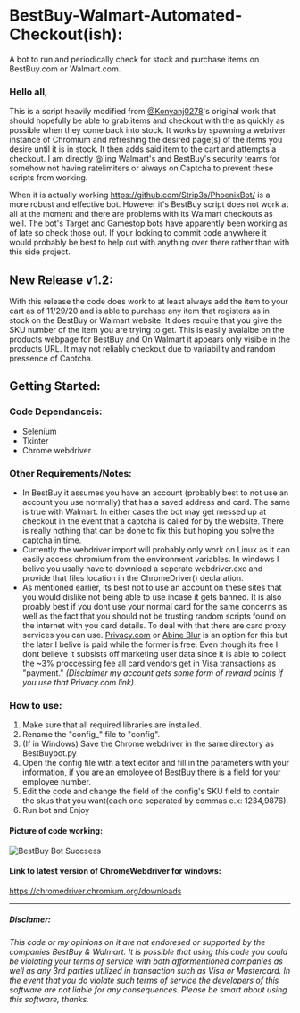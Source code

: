  BestBuy-Walmart-Automated-Checkout(ish):
 =======================================
A bot to run and periodically check for stock and purchase items on BestBuy.com or Walmart.com. 

### Hello all,

This is a script heavily modified from [@Konyanj0278](https://github.com/Konyanj0278/BestBuy-Automated-Checkout)'s original work that should hopefully be able to grab items and checkout with the as quickly as possible when they come back into stock. It works by spawning a webriver instance of Chromium and refreshing the desired page(s) of the items you desire until it is in stock. It then adds said item to the cart and attempts a checkout. I am directly @'ing Walmart's and BestBuy's security teams for somehow not having ratelimiters or always on Captcha to prevent these scripts from working.

When it is actually working https://github.com/Strip3s/PhoenixBot/ is a more robust and effective bot. However it's BestBuy script does not work at all at the moment and there are problems with its Walmart checkouts as well. The bot's Target and Gamestop bots have apparently been working as of late so check those out. If your looking to commit code anywhere it would probably be best to help out with anything over there rather than with this side project.

New Release v1.2:
----------------
With this release the code does work to at least always add the item to your cart as of 11/29/20 and is able to purchase any item that registers as in stock on the BestBuy or Walmart website. It does require that you give the SKU number of the item you are trying to get. This is easily avaialbe on the products webpage for BestBuy and On Walmart it appears only visible in the products URL. It may not reliably checkout due to variability and random pressence of Captcha.

Getting Started:
---------------
### Code Dependanceis:
 * Selenium
 * Tkinter
 * Chrome webdriver
 
### Other Requirements/Notes:
- In BestBuy it assumes you have an account (probably best to not use an account you use normally) that has a saved address and card. The same is true with Walmart. In either cases the bot may get messed up at checkout in the event that a captcha is called for by the website. There is really nothing that can be done to fix this but hoping you solve the captcha in time.
- Currently the webdriver import will probably only work on Linux as it can easily access chromium from the environment variables. In windows I belive you usally have to download a seperate webdriver.exe and provide that files location in the ChromeDriver() declaration.
- As mentioned earlier, its best not to use an account on these sites that you would dislike not being able to use incase it gets banned. It is also proably best if you dont use your normal card for the same concerns as well as the fact that you should not be trusting random scripts found on the internet with you card details. To deal with that there are card proxy services you can use. [Privacy.com](https://privacy.com/join/QMYUX) or [Abine Blur](https://dnt.abine.com/#/ref_register/p9PfxnAtt
) is an option for this but the later I belive is paid while the former is free. Even though its free I dont believe it subsists off marketing user data since it is able to collect the ~3% proccessing fee all card vendors get in Visa transactions as "payment." *(Disclaimer my account gets some form of reward points if you use that Privacy.com link).*
  
### How to use:
1) Make sure that all required libraries are installed.
2) Rename the "config_" file to "config".
3) (If in Windows) Save the Chrome webdriver in the same directory as BestBuybot.py
4) Open the config file with a text editor and fill in the parameters with your information, if you are an employee of BestBuy there is a field for your employee number.
5) Edit the code and change the field of the config's SKU field to contain the skus that you want(each one separated by commas e.x: 1234,9876).
6) Run bot and Enjoy

#### Picture of code working:
 ![BestBuy Bot Succsess](https://user-images.githubusercontent.com/55165705/98168055-df014300-1e9e-11eb-9eeb-f8911be903d2.JPG)


#### Link to latest version of ChromeWebdriver for windows:
https://chromedriver.chromium.org/downloads


---------------------------
##### Disclamer: 
######    This code or my opinions on it are not endoresed or supported by the companies BestBuy & Walmart. It is possible that using this code you could be violating your terms of service with both afformentioned companies as well as any 3rd parties utilized in transaction such as Visa or Mastercard. In the event that you do violate such terms of service the developers of this software are not liable for any consequences. Please be smart about using this software, thanks.
